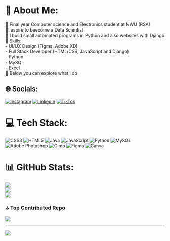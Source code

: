 # 💫 About Me:
🧠​ Final year Computer science and Electronics student at NWU (RSA) <br>💫I aspire to beecome a Data Scientist <br>🌌​ I build small automated programs in Python and also websites with Django <br>🚀 Skills:<br>- UI/UX Design (Figma, Adobe XD)<br>- Full Stack Developer (HTML/CSS, JavaScript and Django)<br>- Python <br>- MySQL <br>- Excel <br>💫 Below you can explore what I do 


## 🌐 Socials:
[![Instagram](https://img.shields.io/badge/Instagram-%23E4405F.svg?logo=Instagram&logoColor=white)](https://instagram.com/https://www.instagram.com/saint_fiston/) [![LinkedIn](https://img.shields.io/badge/LinkedIn-%230077B5.svg?logo=linkedin&logoColor=white)](https://linkedin.com/in/https://www.linkedin.com/in/fiston-kilele/) [![TikTok](https://img.shields.io/badge/TikTok-%23000000.svg?logo=TikTok&logoColor=white)](https://tiktok.com/@https://www.tiktok.com/@fiston.kilele?lang=en) 

# 💻 Tech Stack:
![CSS3](https://img.shields.io/badge/css3-%231572B6.svg?style=for-the-badge&logo=css3&logoColor=white) ![HTML5](https://img.shields.io/badge/html5-%23E34F26.svg?style=for-the-badge&logo=html5&logoColor=white) ![Java](https://img.shields.io/badge/java-%23ED8B00.svg?style=for-the-badge&logo=openjdk&logoColor=white) ![JavaScript](https://img.shields.io/badge/javascript-%23323330.svg?style=for-the-badge&logo=javascript&logoColor=%23F7DF1E) ![Python](https://img.shields.io/badge/python-3670A0?style=for-the-badge&logo=python&logoColor=ffdd54) ![MySQL](https://img.shields.io/badge/mysql-4479A1.svg?style=for-the-badge&logo=mysql&logoColor=white) ![Adobe Photoshop](https://img.shields.io/badge/adobe%20photoshop-%2331A8FF.svg?style=for-the-badge&logo=adobe%20photoshop&logoColor=white) ![Gimp](https://img.shields.io/badge/Gimp-657D8B?style=for-the-badge&logo=gimp&logoColor=FFFFFF) ![Figma](https://img.shields.io/badge/figma-%23F24E1E.svg?style=for-the-badge&logo=figma&logoColor=white) ![Canva](https://img.shields.io/badge/Canva-%2300C4CC.svg?style=for-the-badge&logo=Canva&logoColor=white)
# 📊 GitHub Stats:
![](https://github-readme-stats.vercel.app/api?username=Saint-Fiston&theme=transparent&hide_border=true&include_all_commits=false&count_private=false)<br/>
![](https://nirzak-streak-stats.vercel.app/?user=Saint-Fiston&theme=transparent&hide_border=true)<br/>
![](https://github-readme-stats.vercel.app/api/top-langs/?username=Saint-Fiston&theme=transparent&hide_border=true&include_all_commits=false&count_private=false&layout=compact)

### 🔝 Top Contributed Repo
![](https://github-contributor-stats.vercel.app/api?username=Saint-Fiston&limit=5&theme=dark&combine_all_yearly_contributions=true)

---
[![](https://visitcount.itsvg.in/api?id=Saint-Fiston&icon=0&color=0)](https://visitcount.itsvg.in)

<!-- Proudly created with GPRM ( https://gprm.itsvg.in ) -->
